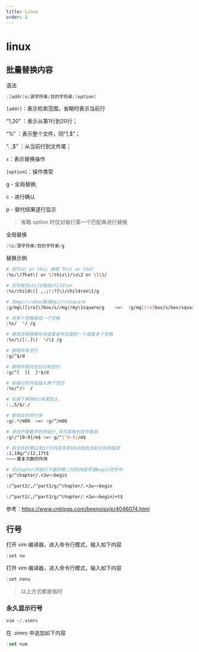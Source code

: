 ```yaml
---
title: Linux
order: 2
---
```


# linux



## 批量替换内容

语法

```v
:[addr]s/源字符串/目的字符串/[option]
```

`[addr]`：表示检索范围，省略时表示当前行

“1,20” ：表示从第1行到20行；

“%” ：表示整个文件，同“1,$”；

“. ,$” ：从当前行到文件尾；

`s`：表示替换操作

`[option]`：操作类型

g - 全局替换; 

c - 进行确认

p - 替代结果逐行显示

> 省略 option 时仅对每行第一个匹配串进行替换

全局替换

```v
:%s/源字符串/目的字符串/g
```

替换示例

```bash
# 将That or this 换成 This or that
:%s/\(That\) or \(this\)/\u\2 or \l\1/

# 将句尾的child换成children
:%s/child\([ ,.;!:?]\)/children\1/g

# 将mgi/r/abox换成mgi/r/asquare
:g/mg\([ira]\)box/s//mg//my\1square/g    <=>  :g/mg[ira]box/s/box/square/g

# 将多个空格换成一个空格
:%s/  */ /g

# 使用空格替换句号或者冒号后面的一个或者多个空格
:%s/\([:.]\)  */\1 /g

# 删除所有空行
:g/^$/d

# 删除所有的空白行和空行
:g/^[  ][  ]*$/d

# 在每行的开始插入两个空白
:%s/^/>  /

# 在接下来的6行末尾加入.
:.,5/$/./

# 颠倒文件的行序
:g/.*/m0O  <=> :g/^/m0O

# 寻找不是数字的开始行,并将其移到文件尾部
:g!/^[0-9]/m$ <=> g/^[^0-9]/m$

# 将文件的第12到17行内容复制10词放到当前文件的尾部
:1,10g/^/12,17t$
~~~~重复次数的作用

# 将chapter开始行下面的第二行的内容写道begin文件中
:g/^chapter/.+2w>>begin

:/^part2/,/^part3/g/^chapter/.+2w>>begin

:/^part2/,/^part3/g/^chapter/.+2w>>begin|+t$
```

参考：https://www.cnblogs.com/beenoisy/p/4046074.html

## 行号

打开 vim 编译器，进入命令行模式，输入如下内容

```v
:set nu
```

打开 vim 编译器，进入命令行模式，输入如下内容

```v
:set nonu
```

> 以上方式都是临时

### 永久显示行号

```v
vim ~/.vimrc
```

在 .vimrc 中追加如下内容

```js
:set num
```

